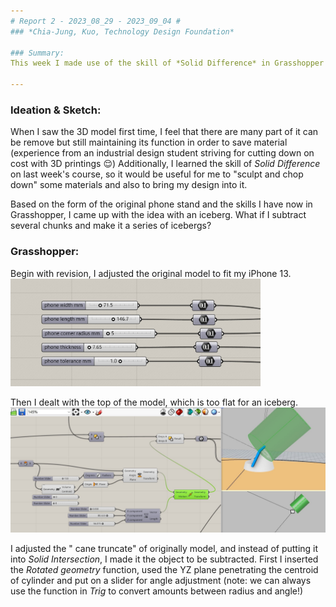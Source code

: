 ```yaml
---
# Report 2 - 2023_08_29 - 2023_09_04 #
### *Chia-Jung, Kuo, Technology Design Foundation*

### Summary:
This week I made use of the skill of *Solid Difference* in Grasshopper and modified it with my own aesthetic, and then I put it into 3D printing. Hope the result is graet because it takes a long time to print and hope that I can make it on time :cold_sweat:. 

---
```

### Ideation & Sketch:
When I saw the 3D model first time, I feel that there are many part of it can be remove but still maintaining its function in order to save material (experience from an industrial design student striving for cutting down on cost with 3D printings :relieved:) Additionally, I learned the skill of *Solid Difference* on last week's course, so it would be useful for me to "sculpt and chop down" some materials and also to bring my design into it. 

Based on the form of the original phone stand and the skills I have now in Grasshopper, I came up with the idea with an iceberg. What if I subtract several chunks and make it a series of icebergs?

### Grasshopper:
Begin with revision, I adjusted the original model to fit my iPhone 13.
<img width="400" alt="Cutting laser cuting by a box cutter" src="https://github.com/Berkeley-MDes/tdf-fa23-chiajungkuo/blob/main/weekly-reports/report2/2023_09_04_GH_fitiphone13.jpg">

Then I dealt with the top of the model, which is too flat for an iceberg. 
<img width="800" alt="Cutting laser cuting by a box cutter" src="https://github.com/Berkeley-MDes/tdf-fa23-chiajungkuo/blob/main/weekly-reports/report2/2023_09_04_GH_tilttop.jpg">

I adjusted the " cane truncate" of originally model, and instead of putting it into *Solid Intersection*, I made it the object to be subtracted. First I inserted the *Rotated geometry* function, used the YZ plane penetrating the centroid of cylinder and put on a slider for angle adjustment (note: we can always use the function in *Trig* to convert amounts between radius and angle!)

